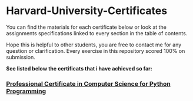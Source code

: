 # Harvard-University-Certificates

You can find the materials for each certificate below or look at the assignments specifications linked to every section in the table of contents.

Hope this is helpful to other students, you are free to contact me for any question or clarification. Every exercise in this repository scored 100% on submission.

**See listed below the certificats that i have achieved so far:**

### [Professional Certificate in Computer Science for Python Programming](  https://github.com/PeJiR/Harvard-University-Certificates/blob/main/Professional%20Certificate%20in_Computer%20Science%20for%20Python%20Programming/README.md)





